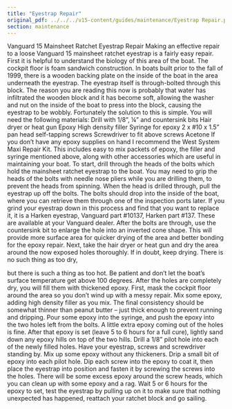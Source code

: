 ```yaml
---
title: "Eyestrap Repair"
original_pdf: ../../../v15-content/guides/maintenance/Eyestrap Repair.pdf
section: maintenance
---
```


Vanguard 15 Mainsheet Ratchet Eyestrap Repair
Making an effective repair to a loose Vanguard 15 mainsheet ratchet eyestrap is
a fairly easy repair.
First it is helpful to understand the biology of this area of the boat. The cockpit
floor is foam sandwich construction. In boats built prior to the fall of 1999, there
is a wooden backing plate on the inside of the boat in the area underneath the
eyestrap. The eyestrap itself is through-bolted through this block. The reason
you are reading this now is probably that water has infiltrated the wooden block
and it has become soft, allowing the washer and nut on the inside of the boat to
press into the block, causing the eyestrap to be wobbly. Fortunately the solution
to this is simple.
You will need the following materials:
Drill with 1/8”, ¼” and countersink bits
Hair dryer or heat gun
Epoxy
High density filler
Syringe for epoxy
2 x #10 x 1.5” pan head self-tapping screws
Screwdriver to fit above screws
Acetone
If you don’t have any epoxy supplies on hand I recommend the West System
Maxi Repair Kit. This includes easy to mix packets of epoxy, the filler and
syringe mentioned above, along with other accessories which are useful in
maintaining your boat.
To start, drill through the heads of the bolts which hold the mainsheet ratchet
eyestrap to the boat. You may need to grip the heads of the bolts with needle
nose pliers while you are drilling them, to prevent the heads from spinning.
When the head is drilled through, pull the eyestrap up off the bolts. The bolts
should drop into the inside of the boat, where you can retrieve them through one
of the inspection ports later. If you grind your eyestrap down in this process and
find that you want to replace it, it is a Harken eyestrap, Vanguard part #10137,
Harken part #137. These are available at your Vanguard dealer.
After the bolts are through, use the countersink bit to enlarge the hole into an
inverted cone shape. This will provide more surface area for quicker drying of
the area and better bonding for the epoxy repair.
Next, take the hair dryer or heat gun and dry the area around the now exposed
holes thoroughly. If in doubt, keep drying. There is no such thing as too dry,

but there is such a thing as too hot. Be patient and don’t let the boat’s surface
temperature get above 100 degrees.
After the holes are completely dry, you will fill them with thickened epoxy. First,
mask the cockpit floor around the area so you don’t wind up with a messy repair.
Mix some epoxy, adding high density filler as you mix. The final consistency
should be somewhat thinner than peanut butter – just thick enough to prevent
running and dripping. Pour some epoxy into the syringe, and push the epoxy
into the two holes left from the bolts. A little extra epoxy coming out of the
holes is fine.
After that epoxy is set (leave 5 to 6 hours for a full cure), lightly sand down any
epoxy hills on top of the two hills. Drill a 1/8” pilot hole into each of the newly
filled holes. Have your eyestrap, screws and screwdriver standing by. Mix up
some epoxy without any thickeners. Drip a small bit of epoxy into each pilot
hole. Dip each screw into the epoxy to coat it, then place the eyestrap into
position and fasten it by screwing the screws into the holes. There will be some
excess epoxy around the screw heads, which you can clean up with some epoxy
and a rag.
Wait 5 or 6 hours for the epoxy to set, test the eyestrap by pulling up on it to
make sure that nothing unexpected has happened, reattach your ratchet block
and go sailing.
